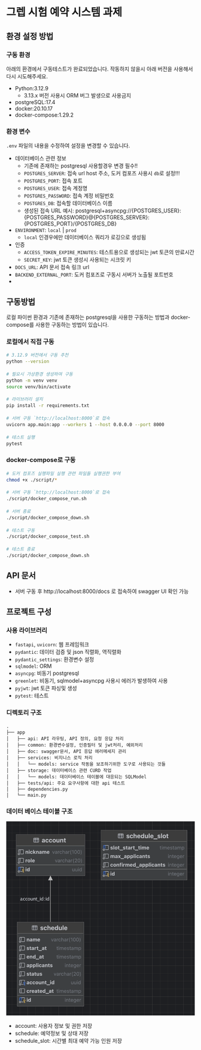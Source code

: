 # 그렙 시험 예약 시스템 과제

## 환경 설정 방법

### 구동 환경
아래의 환경에서 구동테스트가 완료되었습니다. 작동하지 않을시 아래 버전을 사용해서 다시 시도해주세요.
- Python:3.12.9
  - 3.13.x 버전 사용시 ORM 버그 발생으로 사용금지
- postgreSQL:17.4
- docker:20.10.17
- docker-compose:1.29.2

### 환경 변수
`.env` 파일의 내용을 수정하여 설정을 변경할 수 있습니다.

- 데이터베이스 관련 정보
    - 기존에 존재하는 postgresql 사용할경우 변경 필수!!
    - `POSTGRES_SERVER`: 접속 url host 주소, 도커 컴포즈 사용시 `db`로 설정!!!
    - `POSTGRES_PORT`: 접속 포트
    - `POSTGRES_USER`: 접속 계정명
    - `POSTGRES_PASSWORD`: 접속 계정 비밀번호
    - `POSTGRES_DB`: 접속할 데이터베이스 이름
    - 생성된 접속 URL 예시: postgresql+asyncpg://{POSTGRES_USER}:{POSTGRES_PASSWORD}@{POSTGRES_SERVER}:{POSTGRES_PORT}/{POSTGRES_DB}
- `ENVIRONMENT`: `local` | `prod`
    - `local` 인경우에만 데이터베이스 쿼리가 로깅으로 생성됨
- 인증
    - `ACCESS_TOKEN_EXPIRE_MINUTES`: 테스트용으로 생성되는 jwt 토큰의 만료시간
    - `SECRET_KEY`: jwt 토큰 생성시 사용되는 시크릿 키
- `DOCS_URL`: API 문서 접속 링크 url
- `BACKEND_EXTERNAL_PORT`: 도커 컴포즈로 구동시 서버가 노출될 포트번호
- 
## 구동방법
로컬 파이썬 환경과 기존에 존재하는 postgresql을 사용한 구동하는 방법과 docker-compose를 사용한 구동하는 방법이 있습니다.

### 로컬에서 직접 구동
```bash
# 3.12.9 버전에서 구동 추천
python --version

# 필요시 가상환경 생성하여 구동
python -m venv venv
source venv/bin/activate

# 라이브러리 설치
pip install -r requirements.txt

# 서버 구동 `http://localhost:8000`로 접속
uvicorn app.main:app --workers 1 --host 0.0.0.0 --port 8000

# 테스트 실행
pytest
```
### docker-compose로 구동
```bash
# 도커 컴포즈 실행파일 실행 관련 파일들 실행권한 부여
chmod +x ./script/*

# 서버 구동 `http://localhost:8000`로 접속
./script/docker_compose_run.sh

# 서버 종료
./script/docker_compose_down.sh

# 테스트 구동
./script/docker_compose_test.sh

# 테스트 종료
./script/docker_compose_down.sh
```
## API 문서
- 서버 구동 후 http://localhost:8000/docs 로 접속하여 swagger UI 확인 가능

## 프로젝트 구성

### 사용 라이브러리
- `fastapi`, `uvicorn`: 웹 프레임워크
- `pydantic`: 데이터 검증 및 json 직렬화, 역직렬화
- `pydantic_settings`: 환경변수 설정
- `sqlmodel`: ORM
- `asyncpg`: 비동기 postgresql
- `greenlet`: 비동기, sqlmodel+asyncpg 사용시 에러가 발생하여 사용
- `pyjwt`: jwt 토큰 파싱및 생성
- `pytest`: 테스트

### 디렉토리 구조
```plaintext
.
├── app
│   ├── api: API 라우팅, API 정의, 요청 응답 처리
│   ├── common: 환경변수설정, 인증필터 및 jwt처리, 예외처리
│   ├── doc: swagger문서, API 응답 에러메세지 관리
│   ├── services: 비지니스 로직 처리
│   │   └── models: service 작동을 보조하기위한 도구로 사용되는 것들
│   ├── storage: 데이터베이스 관련 CURD 작업
│   │   └── models: 데이터베이스 테이블에 대응되는 SQLModel
│   ├── tests/api: 주요 요구사항에 대한 api 테스트
│   ├── dependencies.py
│   └── main.py 
```

### 데이터 베이스 테이블 구조

![데이터베이스 ERD](docs/images/erd.png)
- account: 사용자 정보 및 권한 저장
- schedule: 예약정보 및 상태 저장
- schedule_slot: 시간별 최대 예약 가능 인원 저장




